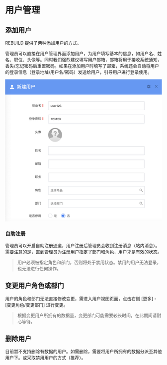 # 用户管理

## 添加用户



REBUILD 提供了两种添加用户的方式。

管理员可以直接在用户管理界面添加用户，为用户填写基本的信息，如用户名、姓名、职位、头像等。同时我们强烈建议填写用户邮箱，邮箱将用于接收系统通知，丢失/忘记密码后重置密码。如果在添加用户时填写了邮箱，系统还会自动将用户的登录信息（登录地址/用户名/密码）发送给用户，引导用户进行登录使用。

![](../images/D3DFB7F1-0CE2-408F-A5B7-FE41CEE8DB5F.png)



### 自助注册

管理员可以开启自助注册通道，用户注册后管理员会收到注册消息（站内消息）。需要注意的是，直到管理员为注册用户指定了部门和角色，用户才是有效的状态。



> 用户必须被指定角色和部门，否则将处于禁用状态。禁用的用户无法登录，也无法进行任何操作。



## 变更用户角色或部门

用户的角色和部门无法直接修改变更，需进入用户视图页面，点击右侧 [更多] - [变更角色/变更部门] 进行变更。

> 根据变更用户所拥有的数据量，变更部门可能需要较长时间，在此期间请耐心等待。



## 删除用户

目前暂不支持删除有数据的用户。如需删除，需要将用户所拥有的数据分派至其他用户下。或采取禁用用户的方式（推荐）。

